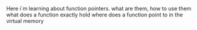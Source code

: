 Here i`m learning about function pointers.
what are them, how to use them
what does a function exactly hold
where does a function point to in the virtual memory
